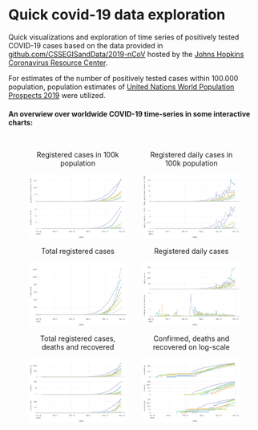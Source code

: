 # Quick covid-19 data exploration
Quick visualizations and exploration of time series of positively tested COVID-19 
cases based on the data provided in [github.com/CSSEGISandData/2019-nCoV](https://github.com/CSSEGISandData/2019-nCoV) 
hosted by the [Johns Hopkins Coronavirus Resource Center](https://coronavirus.jhu.edu/).

For estimates of the number of positively tested cases within 100.000 population, 
population estimates of [United Nations World Population Prospects 2019](https://population.un.org/wpp/) were utilized.

#### An overwiew over worldwide COVID-19 time-series in some interactive charts:

<center>
<div class="row" style="width: 90%; display: flex;" >
  <div class="column" style="flex: 50%; padding: 15px;" >
   
   <center> <p> Registered cases in 100k population </p> </center>
    <a href="visualizations/covid-19-time-series-cases-in-100k.html">
        <img alt="Confirmed COVID-19 cases" src="visualizations/thumb/covid-19-time-series-cases-in-100k.png">
     </a>
   
   <center> <p> Total registered cases </p> </center>
    <a href="visualizations/covid-19-time-series-confirmed.html">
        <img alt="Confirmed COVID-19 cases" src="visualizations/thumb/covid-19-time-series-confirmed.png">
     </a>
  
  <center> <p> Total registered cases, deaths and recovered </p> </center>
  <a href="visualizations/covid-19-time-series-all.html">
    <img alt="COVID-19 confirmed, deaths and recovered" src="visualizations/thumb/covid-19-time-series-all.png">
  </a>
 </div>
   
 <div class="column" style="flex: 50%; padding: 15px;" >
  
  <center> <p> Registered daily cases in 100k population </p> </center>
    <a href="visualizations/covid-19-time-series-daily-100k.html">
        <img alt="Confirmed COVID-19 cases" src="visualizations/thumb/covid-19-time-series-daily-100k.png">
     </a>
     
  <center> <p> Registered daily cases </p> </center>
  <a href="visualizations/covid-19-time-series-daily.html">
    <img alt="Daily COVID-19 counts" src="visualizations/thumb/covid-19-time-series-daily.png">
  </a>
  
  <center> <p> Confirmed, deaths and recovered on log-scale</p> </center>
  <a href="visualizations/covid-19-time-series-all-log.html">
    <img alt="COVID-19 confirmed, deaths and recovered (log-scale)" src="visualizations/thumb/covid-19-time-series-all-log.png">
  </a>
 </div>
</div>
</center>
